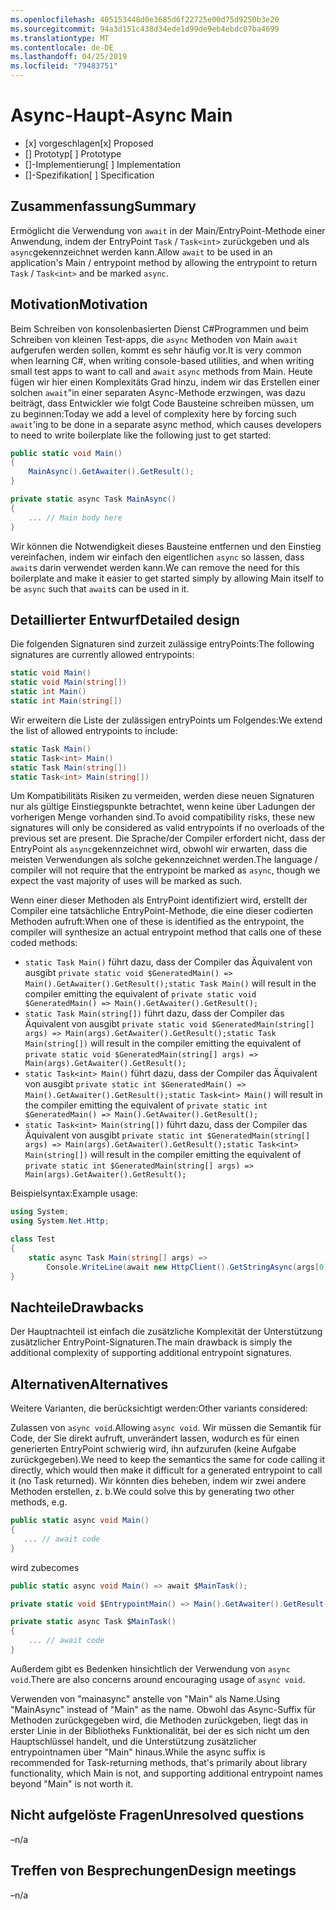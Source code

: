 ```yaml
---
ms.openlocfilehash: 405153448d0e3685d6f22725e00d75d9250b3e20
ms.sourcegitcommit: 94a3d151c438d34ede1d99de9eb4ebdc07ba4699
ms.translationtype: MT
ms.contentlocale: de-DE
ms.lasthandoff: 04/25/2019
ms.locfileid: "79483751"
---
```

# <a name="async-main"></a><span data-ttu-id="c2a32-101">Async-Haupt-</span><span class="sxs-lookup"><span data-stu-id="c2a32-101">Async Main</span></span>

* <span data-ttu-id="c2a32-102">[x] vorgeschlagen</span><span class="sxs-lookup"><span data-stu-id="c2a32-102">[x] Proposed</span></span>
* <span data-ttu-id="c2a32-103">[] Prototyp</span><span class="sxs-lookup"><span data-stu-id="c2a32-103">[ ] Prototype</span></span>
* <span data-ttu-id="c2a32-104">[]-Implementierung</span><span class="sxs-lookup"><span data-stu-id="c2a32-104">[ ] Implementation</span></span>
* <span data-ttu-id="c2a32-105">[]-Spezifikation</span><span class="sxs-lookup"><span data-stu-id="c2a32-105">[ ] Specification</span></span>

## <a name="summary"></a><span data-ttu-id="c2a32-106">Zusammenfassung</span><span class="sxs-lookup"><span data-stu-id="c2a32-106">Summary</span></span>
[summary]: #summary

<span data-ttu-id="c2a32-107">Ermöglicht die Verwendung von `await` in der Main/EntryPoint-Methode einer Anwendung, indem der EntryPoint `Task` / `Task<int>` zurückgeben und als `async`gekennzeichnet werden kann.</span><span class="sxs-lookup"><span data-stu-id="c2a32-107">Allow `await` to be used in an application's Main / entrypoint method by allowing the entrypoint to return `Task` / `Task<int>` and be marked `async`.</span></span>

## <a name="motivation"></a><span data-ttu-id="c2a32-108">Motivation</span><span class="sxs-lookup"><span data-stu-id="c2a32-108">Motivation</span></span>
[motivation]: #motivation

<span data-ttu-id="c2a32-109">Beim Schreiben von konsolenbasierten Dienst C#Programmen und beim Schreiben von kleinen Test-apps, die `async` Methoden von Main `await` aufgerufen werden sollen, kommt es sehr häufig vor.</span><span class="sxs-lookup"><span data-stu-id="c2a32-109">It is very common when learning C#, when writing console-based utilities, and when writing small test apps to want to call and `await` `async` methods from Main.</span></span>  <span data-ttu-id="c2a32-110">Heute fügen wir hier einen Komplexitäts Grad hinzu, indem wir das Erstellen einer solchen `await`"in einer separaten Async-Methode erzwingen, was dazu beiträgt, dass Entwickler wie folgt Code Bausteine schreiben müssen, um zu beginnen:</span><span class="sxs-lookup"><span data-stu-id="c2a32-110">Today we add a level of complexity here by forcing such `await`'ing to be done in a separate async method, which causes developers to need to write boilerplate like the following just to get started:</span></span>

```csharp
public static void Main()
{
    MainAsync().GetAwaiter().GetResult();
}

private static async Task MainAsync()
{
    ... // Main body here
}
```

<span data-ttu-id="c2a32-111">Wir können die Notwendigkeit dieses Bausteine entfernen und den Einstieg vereinfachen, indem wir einfach den eigentlichen `async` so lassen, dass `await`s darin verwendet werden kann.</span><span class="sxs-lookup"><span data-stu-id="c2a32-111">We can remove the need for this boilerplate and make it easier to get started simply by allowing Main itself to be `async` such that `await`s can be used in it.</span></span>

## <a name="detailed-design"></a><span data-ttu-id="c2a32-112">Detaillierter Entwurf</span><span class="sxs-lookup"><span data-stu-id="c2a32-112">Detailed design</span></span>
[design]: #detailed-design

<span data-ttu-id="c2a32-113">Die folgenden Signaturen sind zurzeit zulässige entryPoints:</span><span class="sxs-lookup"><span data-stu-id="c2a32-113">The following signatures are currently allowed entrypoints:</span></span>

```csharp
static void Main()
static void Main(string[])
static int Main()
static int Main(string[])
```

<span data-ttu-id="c2a32-114">Wir erweitern die Liste der zulässigen entryPoints um Folgendes:</span><span class="sxs-lookup"><span data-stu-id="c2a32-114">We extend the list of allowed entrypoints to include:</span></span>

```csharp
static Task Main()
static Task<int> Main()
static Task Main(string[])
static Task<int> Main(string[])
```

<span data-ttu-id="c2a32-115">Um Kompatibilitäts Risiken zu vermeiden, werden diese neuen Signaturen nur als gültige Einstiegspunkte betrachtet, wenn keine über Ladungen der vorherigen Menge vorhanden sind.</span><span class="sxs-lookup"><span data-stu-id="c2a32-115">To avoid compatibility risks, these new signatures will only be considered as valid entrypoints if no overloads of the previous set are present.</span></span>
<span data-ttu-id="c2a32-116">Die Sprache/der Compiler erfordert nicht, dass der EntryPoint als `async`gekennzeichnet wird, obwohl wir erwarten, dass die meisten Verwendungen als solche gekennzeichnet werden.</span><span class="sxs-lookup"><span data-stu-id="c2a32-116">The language / compiler will not require that the entrypoint be marked as `async`, though we expect the vast majority of uses will be marked as such.</span></span>

<span data-ttu-id="c2a32-117">Wenn einer dieser Methoden als EntryPoint identifiziert wird, erstellt der Compiler eine tatsächliche EntryPoint-Methode, die eine dieser codierten Methoden aufruft:</span><span class="sxs-lookup"><span data-stu-id="c2a32-117">When one of these is identified as the entrypoint, the compiler will synthesize an actual entrypoint method that calls one of these coded methods:</span></span>
- <span data-ttu-id="c2a32-118">```static Task Main()``` führt dazu, dass der Compiler das Äquivalent von ausgibt ```private static void $GeneratedMain() => Main().GetAwaiter().GetResult();```</span><span class="sxs-lookup"><span data-stu-id="c2a32-118">```static Task Main()``` will result in the compiler emitting the equivalent of ```private static void $GeneratedMain() => Main().GetAwaiter().GetResult();```</span></span>
- <span data-ttu-id="c2a32-119">```static Task Main(string[])``` führt dazu, dass der Compiler das Äquivalent von ausgibt ```private static void $GeneratedMain(string[] args) => Main(args).GetAwaiter().GetResult();```</span><span class="sxs-lookup"><span data-stu-id="c2a32-119">```static Task Main(string[])``` will result in the compiler emitting the equivalent of ```private static void $GeneratedMain(string[] args) => Main(args).GetAwaiter().GetResult();```</span></span>
- <span data-ttu-id="c2a32-120">```static Task<int> Main()``` führt dazu, dass der Compiler das Äquivalent von ausgibt ```private static int $GeneratedMain() => Main().GetAwaiter().GetResult();```</span><span class="sxs-lookup"><span data-stu-id="c2a32-120">```static Task<int> Main()``` will result in the compiler emitting the equivalent of ```private static int $GeneratedMain() => Main().GetAwaiter().GetResult();```</span></span>
- <span data-ttu-id="c2a32-121">```static Task<int> Main(string[])``` führt dazu, dass der Compiler das Äquivalent von ausgibt ```private static int $GeneratedMain(string[] args) => Main(args).GetAwaiter().GetResult();```</span><span class="sxs-lookup"><span data-stu-id="c2a32-121">```static Task<int> Main(string[])``` will result in the compiler emitting the equivalent of ```private static int $GeneratedMain(string[] args) => Main(args).GetAwaiter().GetResult();```</span></span>

<span data-ttu-id="c2a32-122">Beispielsyntax:</span><span class="sxs-lookup"><span data-stu-id="c2a32-122">Example usage:</span></span>

```csharp
using System;
using System.Net.Http;

class Test
{
    static async Task Main(string[] args) =>
        Console.WriteLine(await new HttpClient().GetStringAsync(args[0]));
}
```

## <a name="drawbacks"></a><span data-ttu-id="c2a32-123">Nachteile</span><span class="sxs-lookup"><span data-stu-id="c2a32-123">Drawbacks</span></span>
[drawbacks]: #drawbacks

<span data-ttu-id="c2a32-124">Der Hauptnachteil ist einfach die zusätzliche Komplexität der Unterstützung zusätzlicher EntryPoint-Signaturen.</span><span class="sxs-lookup"><span data-stu-id="c2a32-124">The main drawback is simply the additional complexity of supporting additional entrypoint signatures.</span></span>

## <a name="alternatives"></a><span data-ttu-id="c2a32-125">Alternativen</span><span class="sxs-lookup"><span data-stu-id="c2a32-125">Alternatives</span></span>
[alternatives]: #alternatives

<span data-ttu-id="c2a32-126">Weitere Varianten, die berücksichtigt werden:</span><span class="sxs-lookup"><span data-stu-id="c2a32-126">Other variants considered:</span></span>

<span data-ttu-id="c2a32-127">Zulassen von `async void`.</span><span class="sxs-lookup"><span data-stu-id="c2a32-127">Allowing `async void`.</span></span>  <span data-ttu-id="c2a32-128">Wir müssen die Semantik für Code, der Sie direkt aufruft, unverändert lassen, wodurch es für einen generierten EntryPoint schwierig wird, ihn aufzurufen (keine Aufgabe zurückgegeben).</span><span class="sxs-lookup"><span data-stu-id="c2a32-128">We need to keep the semantics the same for code calling it directly, which would then make it difficult for a generated entrypoint to call it (no Task returned).</span></span>  <span data-ttu-id="c2a32-129">Wir könnten dies beheben, indem wir zwei andere Methoden erstellen, z. b.</span><span class="sxs-lookup"><span data-stu-id="c2a32-129">We could solve this by generating two other methods, e.g.</span></span>

```csharp
public static async void Main()
{
   ... // await code
}
```

<span data-ttu-id="c2a32-130">wird zu</span><span class="sxs-lookup"><span data-stu-id="c2a32-130">becomes</span></span>

```csharp
public static async void Main() => await $MainTask();

private static void $EntrypointMain() => Main().GetAwaiter().GetResult();

private static async Task $MainTask()
{
    ... // await code
}
```

<span data-ttu-id="c2a32-131">Außerdem gibt es Bedenken hinsichtlich der Verwendung von `async void`.</span><span class="sxs-lookup"><span data-stu-id="c2a32-131">There are also concerns around encouraging usage of `async void`.</span></span>

<span data-ttu-id="c2a32-132">Verwenden von "mainasync" anstelle von "Main" als Name.</span><span class="sxs-lookup"><span data-stu-id="c2a32-132">Using "MainAsync" instead of "Main" as the name.</span></span>  <span data-ttu-id="c2a32-133">Obwohl das Async-Suffix für Methoden zurückgegeben wird, die Methoden zurückgeben, liegt das in erster Linie in der Bibliotheks Funktionalität, bei der es sich nicht um den Hauptschlüssel handelt, und die Unterstützung zusätzlicher entrypointnamen über "Main" hinaus.</span><span class="sxs-lookup"><span data-stu-id="c2a32-133">While the async suffix is recommended for Task-returning methods, that's primarily about library functionality, which Main is not, and supporting additional entrypoint names beyond "Main" is not worth it.</span></span>

## <a name="unresolved-questions"></a><span data-ttu-id="c2a32-134">Nicht aufgelöste Fragen</span><span class="sxs-lookup"><span data-stu-id="c2a32-134">Unresolved questions</span></span>
[unresolved]: #unresolved-questions

<span data-ttu-id="c2a32-135">–</span><span class="sxs-lookup"><span data-stu-id="c2a32-135">n/a</span></span>

## <a name="design-meetings"></a><span data-ttu-id="c2a32-136">Treffen von Besprechungen</span><span class="sxs-lookup"><span data-stu-id="c2a32-136">Design meetings</span></span>

<span data-ttu-id="c2a32-137">–</span><span class="sxs-lookup"><span data-stu-id="c2a32-137">n/a</span></span>
